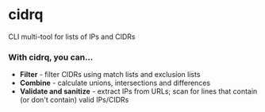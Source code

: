 # cidrq
CLI multi-tool for lists of IPs and CIDRs

### With cidrq, you can...

* **Filter** - filter CIDRs using match lists and exclusion lists
* **Combine** - calculate unions, intersections and differences
* **Validate and sanitize** - extract IPs from URLs; scan for lines that contain (or don't contain) valid IPs/CIDRs
